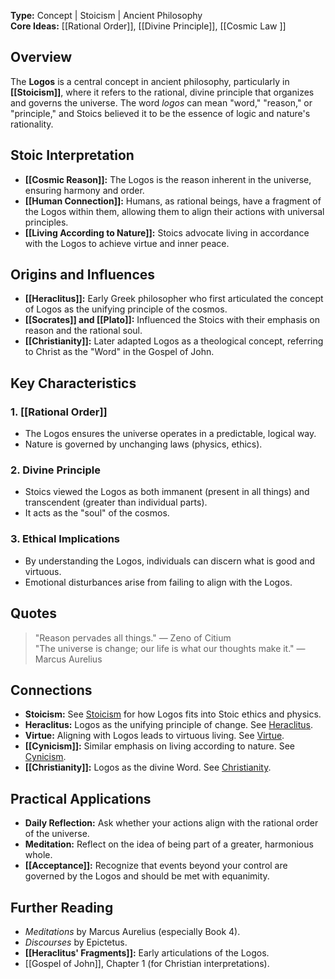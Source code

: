 **Type:** Concept | Stoicism | Ancient Philosophy  
**Core Ideas:** [[Rational Order]], [[Divine Principle]], [[Cosmic Law ]] 

## Overview  
The **Logos** is a central concept in ancient philosophy, particularly in **[[Stoicism]]**, where it refers to the rational, divine principle that organizes and governs the universe. The word *logos* can mean "word," "reason," or "principle," and Stoics believed it to be the essence of logic and nature's rationality.

## Stoic Interpretation  
- **[[Cosmic Reason]]:** The Logos is the reason inherent in the universe, ensuring harmony and order.  
- **[[Human Connection]]:** Humans, as rational beings, have a fragment of the Logos within them, allowing them to align their actions with universal principles.  
- **[[Living According to Nature]]:** Stoics advocate living in accordance with the Logos to achieve virtue and inner peace.

## Origins and Influences  
- **[[Heraclitus]]:** Early Greek philosopher who first articulated the concept of Logos as the unifying principle of the cosmos.  
- **[[Socrates]] and [[Plato]]:** Influenced the Stoics with their emphasis on reason and the rational soul.  
- **[[Christianity]]:** Later adapted Logos as a theological concept, referring to Christ as the "Word" in the Gospel of John.

## Key Characteristics  
### 1. **[[Rational Order]]**  
   - The Logos ensures the universe operates in a predictable, logical way.  
   - Nature is governed by unchanging laws (physics, ethics).  

### 2. **Divine Principle**  
   - Stoics viewed the Logos as both immanent (present in all things) and transcendent (greater than individual parts).  
   - It acts as the "soul" of the cosmos.

### 3. **Ethical Implications**  
   - By understanding the Logos, individuals can discern what is good and virtuous.  
   - Emotional disturbances arise from failing to align with the Logos.

## Quotes  
> "Reason pervades all things." — Zeno of Citium  
> "The universe is change; our life is what our thoughts make it." — Marcus Aurelius  

## Connections  
- **Stoicism:** See [Stoicism](Stoicism.md) for how Logos fits into Stoic ethics and physics.  
- **Heraclitus:** Logos as the unifying principle of change. See [Heraclitus](./Heraclitus.md).  
- **Virtue:** Aligning with Logos leads to virtuous living. See [Virtue](./Virtue.md).  
- **[[Cynicism]]:** Similar emphasis on living according to nature. See [Cynicism](./Cynicism.md).  
- **[[Christianity]]:** Logos as the divine Word. See [Christianity](./Christianity.md).  

## Practical Applications  
- **Daily Reflection:** Ask whether your actions align with the rational order of the universe.  
- **Meditation:** Reflect on the idea of being part of a greater, harmonious whole.  
- **[[Acceptance]]:** Recognize that events beyond your control are governed by the Logos and should be met with equanimity.

## Further Reading  
- *Meditations* by Marcus Aurelius (especially Book 4).  
- *Discourses* by Epictetus.  
- **[[Heraclitus' Fragments]]:** Early articulations of the Logos.  
- [[Gospel of John]], Chapter 1 (for Christian interpretations).  
